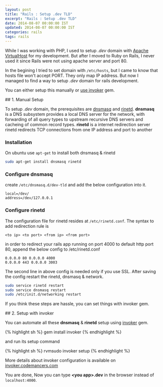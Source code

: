 ```yaml
---
layout: post
title: "Rails : Setup .dev TLD"
excerpt: "Rails : Setup .dev TLD"
date: 2014-08-07 00:00:00 IST
updated: 2014-08-07 00:00:00 IST
categories: rails
tags: rails
---
```


While I was working with PHP, I used to setup _.dev_ domain with [Apache VirtualHost](http://www.phprepo.in/2011/09/adding-virtual-host-in-apache-on-ubuntu/) for my development. But after I moved to Ruby on Rails, I never used it since Rails were not using apache server and port 80.

In the begining I tried to set domain with `/etc/hosts`, but I came to know that hosts file won't accept PORT. They only map IP address. But now I managed to find a way to setup _.dev_ domain for rails development.

You can either setup this manually or [use invoker](#invoker) gem.

<div id="manual"></div>
## 1. Manual Setup

To setup _.dev_ domain, the prerequisites are [dnsmasq](http://www.thekelleys.org.uk/dnsmasq/doc.html) and [rinetd](http://www.boutell.com/rinetd/). **dnsmasq** is a DNS subsystem provides a local DNS server for the network, with forwarding of all query types to upstream recursive DNS servers and cacheing of common record types. **rinetd** is a internet redirection server rinetd redirects TCP connections from one IP address and port to another

### Installation

On ubuntu use `apt-get` to install both dnsmasq &amp; rinetd

```sh
sudo apt-get install dnsmasq rinetd
```

### Configure dnsmasq

create `/etc/dnsmasq.d/dev-tld` and add the below configuration into it.

```
local=/dev/
address=/dev/127.0.0.1
```

### Configure rinetd

The configuration file for rinetd resides at `/etc/rinetd.conf`. The syntax to add
redirection rule is

```
<to ip> <to port> <from ip> <from port>
```

in order to redirect your rails app running on port 4000 to default http port 80,
append the below config to /etc/rinetd.conf

```
0.0.0.0 80 0.0.0.0 4000
0.0.0.0 443 0.0.0.0 3003
```

The second line in above config is needed only if you use SSL. After saving the config restart the rinetd, dnsmasq &amp; network.

```sh
sudo service rinetd restart
sudo service dnsmasq restart
sudo /etc/init.d/networking restart
```

If you think these steps are hassle, you can set things with invoker gem.

<div id="invoker"></div>
## 2. Setup with invoker

You can automate all these **dnsmasq** &amp; **rinetd** setup using [invoker](http://invoker.codemancers.com/) gem.

{% highlight sh %}
gem install invoker
{% endhighlight %}

and run its setup command

{% highlight sh %}
rvmsudo invoker setup
{% endhighlight %}

More details about invoker configuration is available on [invoker.codemancers.com](http://invoker.codemancers.com/#tld)

You are done, Now you can type **&lt;you app&gt;.dev** in the browser instead of `localhost:4000`.
